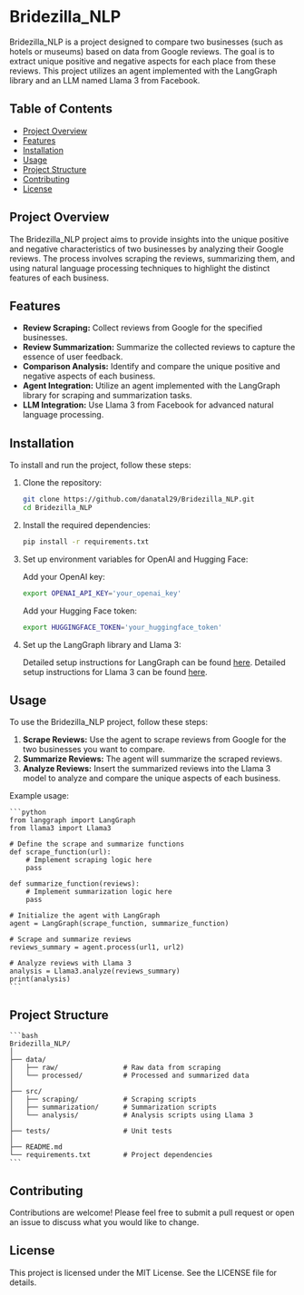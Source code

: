 # Bridezilla_NLP

Bridezilla_NLP is a project designed to compare two businesses (such as hotels or museums) based on data from Google reviews. The goal is to extract unique positive and negative aspects for each place from these reviews. This project utilizes an agent implemented with the LangGraph library and an LLM named Llama 3 from Facebook.

## Table of Contents

- [Project Overview](#project-overview)
- [Features](#features)
- [Installation](#installation)
- [Usage](#usage)
- [Project Structure](#project-structure)
- [Contributing](#contributing)
- [License](#license)

## Project Overview

The Bridezilla_NLP project aims to provide insights into the unique positive and negative characteristics of two businesses by analyzing their Google reviews. The process involves scraping the reviews, summarizing them, and using natural language processing techniques to highlight the distinct features of each business.

## Features

- **Review Scraping:** Collect reviews from Google for the specified businesses.
- **Review Summarization:** Summarize the collected reviews to capture the essence of user feedback.
- **Comparison Analysis:** Identify and compare the unique positive and negative aspects of each business.
- **Agent Integration:** Utilize an agent implemented with the LangGraph library for scraping and summarization tasks.
- **LLM Integration:** Use Llama 3 from Facebook for advanced natural language processing.

## Installation

To install and run the project, follow these steps:

1. Clone the repository:

    ```bash
    git clone https://github.com/danatal29/Bridezilla_NLP.git
    cd Bridezilla_NLP
    ```

2. Install the required dependencies:

    ```bash
    pip install -r requirements.txt
    ```

3. Set up environment variables for OpenAI and Hugging Face:

    Add your OpenAI key:

    ```bash
    export OPENAI_API_KEY='your_openai_key'
    ```

    Add your Hugging Face token:

    ```bash
    export HUGGINGFACE_TOKEN='your_huggingface_token'
    ```

4. Set up the LangGraph library and Llama 3:

    Detailed setup instructions for LangGraph can be found [here](#).
    Detailed setup instructions for Llama 3 can be found [here](#).

## Usage

To use the Bridezilla_NLP project, follow these steps:

1. **Scrape Reviews:** Use the agent to scrape reviews from Google for the two businesses you want to compare.
2. **Summarize Reviews:** The agent will summarize the scraped reviews.
3. **Analyze Reviews:** Insert the summarized reviews into the Llama 3 model to analyze and compare the unique aspects of each business.

Example usage:

    ```python
    from langgraph import LangGraph
    from llama3 import Llama3

    # Define the scrape and summarize functions
    def scrape_function(url):
        # Implement scraping logic here
        pass

    def summarize_function(reviews):
        # Implement summarization logic here
        pass

    # Initialize the agent with LangGraph
    agent = LangGraph(scrape_function, summarize_function)

    # Scrape and summarize reviews
    reviews_summary = agent.process(url1, url2)

    # Analyze reviews with Llama 3
    analysis = Llama3.analyze(reviews_summary)
    print(analysis)
    ```

## Project Structure

    ```bash
    Bridezilla_NLP/
    │
    ├── data/
    │   ├── raw/                # Raw data from scraping
    │   └── processed/          # Processed and summarized data
    │
    ├── src/
    │   ├── scraping/           # Scraping scripts
    │   ├── summarization/      # Summarization scripts
    │   └── analysis/           # Analysis scripts using Llama 3
    │
    ├── tests/                  # Unit tests
    │
    ├── README.md
    └── requirements.txt        # Project dependencies
    ```

## Contributing

Contributions are welcome! Please feel free to submit a pull request or open an issue to discuss what you would like to change.

## License

This project is licensed under the MIT License. See the LICENSE file for details.
